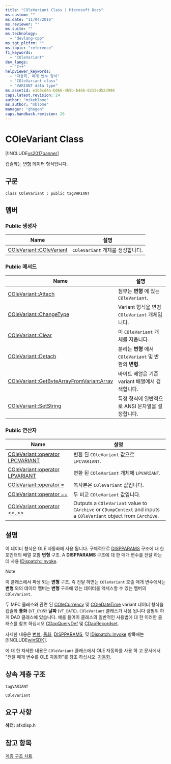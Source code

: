 ```yaml
---
title: "COleVariant Class | Microsoft Docs"
ms.custom: ""
ms.date: "11/04/2016"
ms.reviewer: ""
ms.suite: ""
ms.technology: 
  - "devlang-cpp"
ms.tgt_pltfrm: ""
ms.topic: "reference"
f1_keywords: 
  - "COleVariant"
dev_langs: 
  - "C++"
helpviewer_keywords: 
  - "자동화, 매개 변수 형식"
  - "COleVariant class"
  - "VARIANT data type"
ms.assetid: e1b5cd4a-b066-4b9b-b48b-6215ed52d998
caps.latest.revision: 24
author: "mikeblome"
ms.author: "mblome"
manager: "ghogen"
caps.handback.revision: 26
---
```

# COleVariant Class
[!INCLUDE[vs2017banner](../../assembler/inline/includes/vs2017banner.md)]

캡슐화는  [변형](http://msdn.microsoft.com/ko-kr/e305240e-9e11-4006-98cc-26f4932d2118) 데이터 형식입니다.  
  
## 구문  
  
```  
class COleVariant : public tagVARIANT  
```  
  
## 멤버  
  
### Public 생성자  
  
|Name|설명|  
|----------|--------|  
|[COleVariant::COleVariant](../Topic/COleVariant::COleVariant.md)|`COleVariant` 개체를 생성합니다.|  
  
### Public 메서드  
  
|Name|설명|  
|----------|--------|  
|[COleVariant::Attach](../Topic/COleVariant::Attach.md)|첨부는  **변형** 에 있는 `COleVariant`.|  
|[COleVariant::ChangeType](../Topic/COleVariant::ChangeType.md)|Variant 형식을 변경 `COleVariant` 개체입니다.|  
|[COleVariant::Clear](../Topic/COleVariant::Clear.md)|이 `COleVariant` 개체를 지웁니다.|  
|[COleVariant::Detach](../Topic/COleVariant::Detach.md)|분리는  **변형** 에서 `COleVariant` 및 반환의  **변형**.|  
|[COleVariant::GetByteArrayFromVariantArray](../Topic/COleVariant::GetByteArrayFromVariantArray.md)|바이트 배열은 기존 variant 배열에서 검색합니다.|  
|[COleVariant::SetString](../Topic/COleVariant::SetString.md)|특정 형식에 일반적으로 ANSI 문자열을 설정합니다.|  
  
### Public 연산자  
  
|Name|설명|  
|----------|--------|  
|[COleVariant::operator LPCVARIANT](../Topic/COleVariant::operator%20LPCVARIANT.md)|변환 된 `COleVariant` 값으로 `LPCVARIANT`.|  
|[COleVariant::operator LPVARIANT](../Topic/COleVariant::operator%20LPVARIANT.md)|변환 된 `COleVariant` 개체에 `LPVARIANT`.|  
|[COleVariant::operator \=](../Topic/COleVariant::operator%20=.md)|복사본은 `COleVariant` 값입니다.|  
|[COleVariant::operator \=\=](../Topic/COleVariant::operator%20==.md)|두 비교 `COleVariant` 값입니다.|  
|[COleVariant::operator \<\<, \>\>](../Topic/COleVariant::operator%20%3C%3C,%20%3E%3E.md)|Outputs a `COleVariant` value to `CArchive` or `CDumpContext` and inputs a `COleVariant` object from `CArchive`.|  
  
## 설명  
 이 데이터 형식은 OLE 자동화에 사용 됩니다.  구체적으로 [DISPPARAMS](http://msdn.microsoft.com/ko-kr/a16e5a21-766e-4287-b039-13429aa78f8b) 구조에 대 한 포인터의 배열 포함  **변형** 구조.  A  **DISPPARAMS** 구조에 대 한 매개 변수를 전달 하는 데 사용 [IDispatch::Invoke](http://msdn.microsoft.com/ko-kr/964ade8e-9d8a-4d32-bd47-aa678912a54d).  
  
> [!NOTE]
>  이 클래스에서 파생 되는  **변형** 구조.  즉 전달 하면는 `COleVariant` 호출 매개 변수에서는  **변형** 와의 데이터 멤버는  **변형** 구조에 있는 데이터를 액세스할 수 있는 멤버의 `COleVariant`.  
  
 두 MFC 클래스와 관련 된  [COleCurrency](../../mfc/reference/colecurrency-class.md) 및  [COleDateTime](../../atl-mfc-shared/reference/coledatetime-class.md) variant 데이터 형식을 캡슐화  **통화** \(`VT_CY`\)와  **날짜** \(`VT_DATE`\).  `COleVariant` 클래스가 사용 됩니다 광범위 하 게 DAO 클래스에 있습니다. 예를 들어이 클래스의 일반적인 사용법에 대 한 이러한 클래스를 참조 하십시오  [CDaoQueryDef](../../mfc/reference/cdaoquerydef-class.md) 및  [CDaoRecordset](../../mfc/reference/cdaorecordset-class.md).  
  
 자세한 내용은  [변형](http://msdn.microsoft.com/ko-kr/e305240e-9e11-4006-98cc-26f4932d2118),  [통화](http://msdn.microsoft.com/ko-kr/5e81273c-7289-45c7-93c0-32c1553f708e), [DISPPARAMS](http://msdn.microsoft.com/ko-kr/a16e5a21-766e-4287-b039-13429aa78f8b), 및 [IDispatch::Invoke](http://msdn.microsoft.com/ko-kr/964ade8e-9d8a-4d32-bd47-aa678912a54d) 항목에는 [!INCLUDE[winSDK](../../atl/includes/winsdk_md.md)].  
  
 에 대 한 자세한 내용은 `COleVariant` 클래스에서 OLE 자동화를 사용 하 고 문서에서 "전달 매개 변수를 OLE 자동화"를 참조 하십시오.  [자동화](../../mfc/automation.md).  
  
## 상속 계층 구조  
 `tagVARIANT`  
  
 `COleVariant`  
  
## 요구 사항  
 **헤더:**  afxdisp.h  
  
## 참고 항목  
 [계층 구조 차트](../../mfc/hierarchy-chart.md)
